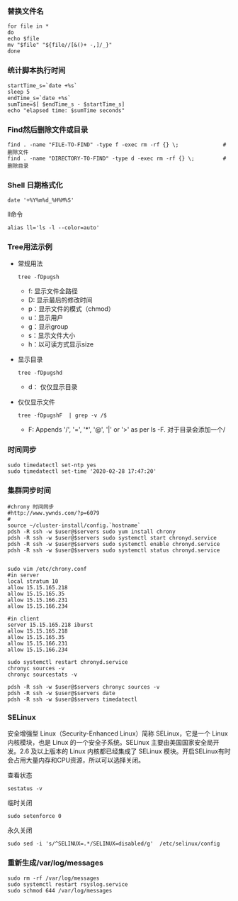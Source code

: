 ### 替换文件名

~~~shell
for file in *
do
echo $file
mv "$file" "${file//[&()+ -,]/_}" 
done
~~~

### 统计脚本执行时间

~~~shell
startTime_s=`date +%s` 
sleep 5
endTime_s=`date +%s`
sumTime=$[ $endTime_s - $startTime_s]
echo "elapsed time: $sumTime seconds" 
~~~

### Find然后删除文件或目录

~~~shell
find . -name "FILE-TO-FIND" -type f -exec rm -rf {} \;				# 删除文件
find . -name "DIRECTORY-TO-FIND" -type d -exec rm -rf {} \;			# 删除目录
~~~

### Shell 日期格式化

~~~shell
date '+%Y%m%d_%H%M%S'
~~~

ll命令

~~~shell
alias ll='ls -l --color=auto'
~~~

### Tree用法示例

- 常规用法

    ~~~shell
    tree -fDpugsh
    ~~~

    - f: 显示文件全路径
    - D: 显示最后的修改时间
    - p：显示文件的模式（chmod）
    - u：显示用户
    - g：显示group
    - s：显示文件大小
    - h：以可读方式显示size
    
- 显示目录

    ~~~shell
    tree -fDpugshd  
    ~~~

    - d： 仅仅显示目录

- 仅仅显示文件

    ~~~shell
    tree -fDpugshF  | grep -v /$
    ~~~

    - F: Appends '/', '=', '*', '@', '|' or '>' as per ls -F. 对于目录会添加一个/

### 时间同步

~~~shell
sudo timedatectl set-ntp yes
sudo timedatectl set-time '2020-02-28 17:47:20'
~~~

### 集群同步时间

~~~shell
#chrony 时间同步  
#http://www.ywnds.com/?p=6079
#
source ~/cluster-install/config.`hostname`
pdsh -R ssh -w $user@$servers sudo yum install chrony
pdsh -R ssh -w $user@$servers sudo systemctl start chronyd.service
pdsh -R ssh -w $user@$servers sudo systemctl enable chronyd.service
pdsh -R ssh -w $user@$servers sudo systemctl status chronyd.service


sudo vim /etc/chrony.conf
#in server
local stratum 10
allow 15.15.165.218
allow 15.15.165.35
allow 15.15.166.231
allow 15.15.166.234

#in client
server 15.15.165.218 iburst
allow 15.15.165.218
allow 15.15.165.35
allow 15.15.166.231
allow 15.15.166.234

sudo systemctl restart chronyd.service
chronyc sources -v
chronyc sourcestats -v

pdsh -R ssh -w $user@$servers chronyc sources -v
pdsh -R ssh -w $user@$servers date
pdsh -R ssh -w $user@$servers timedatectl   
~~~

### SELinux

安全增强型 Linux（Security-Enhanced Linux）简称 SELinux，它是一个 Linux 内核模块，也是 Linux 的一个安全子系统。SELinux 主要由美国国家安全局开发。2.6 及以上版本的 Linux 内核都已经集成了 SELinux 模块。开启SELinux有时会占用大量内存和CPU资源，所以可以选择关闭。

查看状态

~~~shell
sestatus -v
~~~

临时关闭

~~~shell
sudo setenforce 0  
~~~

永久关闭

~~~shell
sudo sed -i 's/^SELINUX=.*/SELINUX=disabled/g'  /etc/selinux/config
~~~

### 重新生成/var/log/messages

~~~shell
sudo rm -rf /var/log/messages
sudo systemctl restart rsyslog.service
sudo schmod 644 /var/log/messages
~~~

